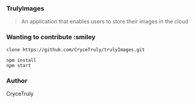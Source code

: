 ### TrulyImages
> An application that enables users to store their images in the cloud


### Wanting to contribute :smiley

```
clone https://github.com/CryceTruly/trulyImages.git
```

```
npm install
npm start
```

### Author
CryceTruly